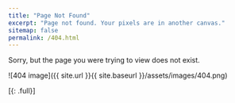 ```yaml
---
title: "Page Not Found"
excerpt: "Page not found. Your pixels are in another canvas."
sitemap: false
permalink: /404.html
---
```


Sorry, but the page you were trying to view does not exist.

![404 image]({{ site.url }}{{ site.baseurl }}/assets/images/404.png)

[{: .full}]